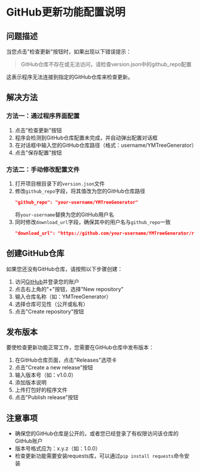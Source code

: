 # GitHub更新功能配置说明

## 问题描述

当您点击"检查更新"按钮时，如果出现以下错误提示：

> GitHub仓库不存在或无法访问，请检查version.json中的github_repo配置

这表示程序无法连接到指定的GitHub仓库来检查更新。

## 解决方法

### 方法一：通过程序界面配置

1. 点击"检查更新"按钮
2. 程序会检测到GitHub仓库配置未完成，并自动弹出配置对话框
3. 在对话框中输入您的GitHub仓库路径（格式：username/YMTreeGenerator）
4. 点击"保存配置"按钮

### 方法二：手动修改配置文件

1. 打开项目根目录下的`version.json`文件
2. 修改`github_repo`字段，将其值改为您的GitHub仓库路径
   ```json
   "github_repo": "your-username/YMTreeGenerator"
   ```
   将`your-username`替换为您的GitHub用户名
3. 同时修改`download_url`字段，确保其中的用户名与`github_repo`一致
   ```json
   "download_url": "https://github.com/your-username/YMTreeGenerator/releases/download/v{version}/义脉树枝图生成器_发布包.zip"
   ```

## 创建GitHub仓库

如果您还没有GitHub仓库，请按照以下步骤创建：

1. 访问[GitHub](https://github.com)并登录您的账户
2. 点击右上角的"+"按钮，选择"New repository"
3. 输入仓库名称（如：YMTreeGenerator）
4. 选择仓库可见性（公开或私有）
5. 点击"Create repository"按钮

## 发布版本

要使检查更新功能正常工作，您需要在GitHub仓库中发布版本：

1. 在GitHub仓库页面，点击"Releases"选项卡
2. 点击"Create a new release"按钮
3. 输入版本号（如：v1.0.0）
4. 添加版本说明
5. 上传打包好的程序文件
6. 点击"Publish release"按钮

## 注意事项

- 确保您的GitHub仓库是公开的，或者您已经登录了有权限访问该仓库的GitHub账户
- 版本号格式应为：x.y.z（如：1.0.0）
- 检查更新功能需要安装requests库，可以通过`pip install requests`命令安装